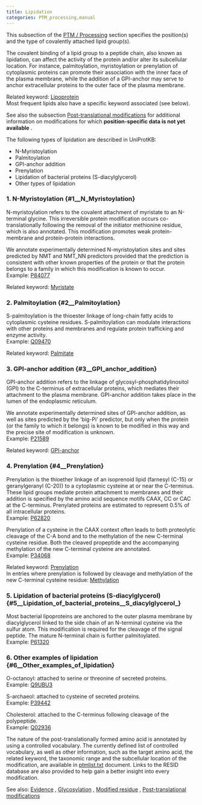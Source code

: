 ```yaml
---
title: Lipidation
categories: PTM_processing,manual
---
```


This subsection of the [PTM / Processing](http://www.uniprot.org/help/ptm%5Fprocessing%5Fsection) section specifies the position(s) and the type of covalently attached lipid group(s).

The covalent binding of a lipid group to a peptide chain, also known as lipidation, can affect the activity of the protein and/or alter its subcellular location. For instance, palmitoylation, myristoylation or prenylation of cytoplasmic proteins can promote their association with the inner face of the plasma membrane, while the addition of a GPI-anchor may serve to anchor extracellular proteins to the outer face of the plasma membrane.

Related keyword: [Lipoprotein](http://www.uniprot.org/keywords/449)  
Most frequent lipids also have a specific keyword associated (see below).

See also the subsection [Post-translational modifications](http://www.uniprot.org/help/post-translational%5Fmodification) for additional information on modifications for which **position-specific data is not yet available** .

The following types of lipidation are described in UniProtKB:

-   N-Myristoylation
-   Palmitoylation
-   GPI-anchor addition
-   Prenylation
-   Lipidation of bacterial proteins (S-diacylglycerol)
-   Other types of lipidation

### 1. N-Myristoylation {\#1\_\_N\_Myristoylation}

N-myristoylation refers to the covalent attachment of myristate to an N-terminal glycine. This irreversible protein modification occurs co- translationally following the removal of the initiator methionine residue, which is also annotated. This modification promotes weak protein-membrane and protein-protein interactions.

We annotate experimentally determined N-myristoylation sites and sites predicted by NMT and NMT\_NN predictors provided that the prediction is consistent with other known properties of the protein or that the protein belongs to a family in which this modification is known to occur.  
Example: [P84077](http://www.uniprot.org/uniprotkb/P84077#ptm%5Fprocessing)

Related keyword: [Myristate](http://www.uniprot.org/keywords/519)

### 2. Palmitoylation {\#2\_\_Palmitoylation}

S-palmitoylation is the thioester linkage of long-chain fatty acids to cytoplasmic cysteine residues. S-palmitoylation can modulate interactions with other proteins and membranes and regulate protein trafficking and enzyme activity.  
Example: [Q09470](http://www.uniprot.org/uniprotkb/Q09470#ptm%5Fprocessing)

Related keyword: [Palmitate](http://www.uniprot.org/keywords/564)

### 3. GPI-anchor addition {\#3\_\_GPI\_anchor\_addition}

GPI-anchor addition refers to the linkage of glycosyl-phosphatidylinositol (GPI) to the C-terminus of extracellular proteins, which mediates their attachment to the plasma membrane. GPI-anchor addition takes place in the lumen of the endoplasmic reticulum.

We annotate experimentally determined sites of GPI-anchor addition, as well as sites predicted by the 'big-Pi' predictor, but only when the protein (or the family to which it belongs) is known to be modified in this way and the precise site of modification is unknown.  
Example: [P21589](http://www.uniprot.org/uniprotkb/P21589#ptm_processing)

Related keyword: [GPI-anchor](http://www.uniprot.org/keywords/336)

### 4. Prenylation {\#4\_\_Prenylation}

Prenylation is the thioether linkage of an isoprenoid lipid (farnesyl (C-15) or geranylgeranyl (C-20)) to a cytoplasmic cysteine at or near the C-terminus. These lipid groups mediate protein attachment to membranes and their addition is specified by the amino acid sequence motifs CAAX, CC or CAC at the C-terminus. Prenylated proteins are estimated to represent 0.5% of all intracellular proteins.  
Example: [P62820](http://www.uniprot.org/uniprotkb/P62820#ptm%5Fprocessing)

Prenylation of a cysteine in the CAAX context often leads to both proteolytic cleavage of the C-A bond and to the methylation of the new C-terminal cysteine residue. Both the cleaved propeptide and the accompanying methylation of the new C-terminal cysteine are annotated.  
Example: [P34068](http://www.uniprot.org/uniprotkb/P34068#ptm_processing)

Related keyword: [Prenylation](http://www.uniprot.org/keywords/636)  
In entries where prenylation is followed by cleavage and methylation of the new C-terminal cysteine residue: [Methylation](http://www.uniprot.org/keywords/488)

### 5. Lipidation of bacterial proteins (S-diacylglycerol) {\#5\_\_Lipidation\_of\_bacterial\_proteins\_\_S\_diacylglycerol\_}

Most bacterial lipoproteins are anchored to the outer plasma membrane by diacylglycerol linked to the side chain of an N-terminal cysteine via the sulfur atom. This modification is required for the cleavage of the signal peptide. The mature N-terminal chain is further palmitoylated.  
Example: [P61320](http://www.uniprot.org/uniprotkb/P61320#ptm_processing)

### 6. Other examples of lipidation {\#6\_\_Other\_examples\_of\_lipidation}

O-octanoyl: attached to serine or threonine of secreted proteins.  
Example: [Q9UBU3](http://www.uniprot.org/uniprotkb/Q9UBU3#ptm_processing)

S-archaeol: attached to cysteine of secreted proteins.  
Example: [P39442](http://www.uniprot.org/uniprotkb/P39442#ptm_processing)

Cholesterol: attached to the C-terminus following cleavage of the  
polypeptide.  
Example: [Q02936](http://www.uniprot.org/uniprotkb/Q02936#ptm_processing)

The nature of the post-translationally formed amino acid is annotated by using a controlled vocabulary. The currently defined list of controlled vocabulary, as well as other information, such as the target amino acid, the related keyword, the taxonomic range and the subcellular location of the modification, are available in [ptmlist.txt](http://www.uniprot.org/docs/ptm) document. Links to the RESID database are also provided to help gain a better insight into every modification.

See also: [Evidence](http://www.uniprot.org/manual/evidences) , [Glycosylation](http://www.uniprot.org/manual/carbohyd) , [Modified residue](http://www.uniprot.org/manual/mod_res) , [Post-translational modifications](http://www.uniprot.org/help/post-translational_modification)

